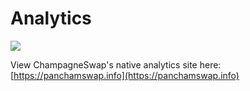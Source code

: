 # Analytics



![](<../../.gitbook/assets/image (9) (2).png>)

View ChampagneSwap's native analytics site here: [https://panchamswap.info](https://panchamswap.info)

